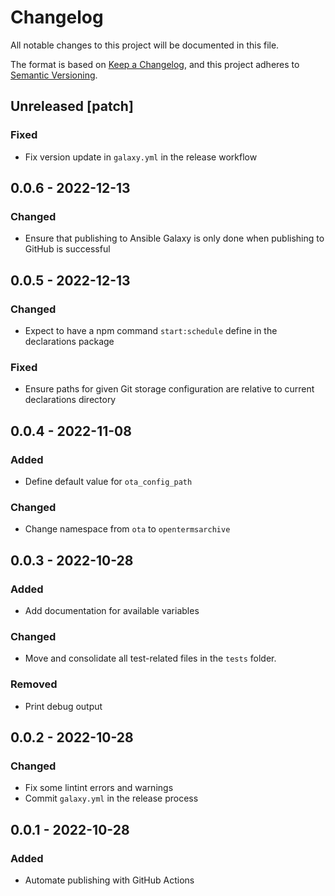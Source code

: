# Changelog

All notable changes to this project will be documented in this file.

The format is based on [Keep a Changelog](https://keepachangelog.com/en/1.0.0/),
and this project adheres to [Semantic Versioning](https://semver.org/spec/v2.0.0.html).

## Unreleased [patch]
### Fixed
- Fix version update in `galaxy.yml` in the release workflow

## 0.0.6 - 2022-12-13
### Changed
- Ensure that publishing to Ansible Galaxy is only done when publishing to GitHub is successful

## 0.0.5 - 2022-12-13
### Changed
- Expect to have a npm command `start:schedule` define in the declarations package

### Fixed
- Ensure paths for given Git storage configuration are relative to current declarations directory

## 0.0.4 - 2022-11-08
### Added
- Define default value for `ota_config_path`

### Changed
- Change namespace from `ota` to `opentermsarchive`

## 0.0.3 - 2022-10-28
### Added
- Add documentation for available variables

### Changed
- Move and consolidate all test-related files in the `tests` folder.

### Removed
- Print debug output

## 0.0.2 - 2022-10-28
### Changed
- Fix some lintint errors and warnings
- Commit `galaxy.yml` in the release process

## 0.0.1 - 2022-10-28
### Added
- Automate publishing with GitHub Actions
